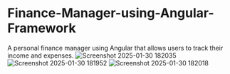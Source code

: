 # Finance-Manager-using-Angular-Framework
A personal finance manager using Angular that allows users to track their income and expenses.
![Screenshot 2025-01-30 182035](https://github.com/user-attachments/assets/ddc96db5-3775-4e0a-af7e-77ea8c8ceefc)
![Screenshot 2025-01-30 181952](https://github.com/user-attachments/assets/42f956e7-8a21-4544-abbd-8e933160985c)
![Screenshot 2025-01-30 182018](https://github.com/user-attachments/assets/826b8339-75c1-4b62-a5e2-cf68713257c0)
